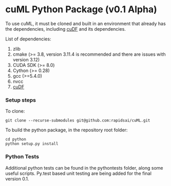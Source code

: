 # cuML Python Package (v0.1 Alpha)

To use cuML, it must be cloned and built in an environment that already has the dependencies, including [cuDF](https://github.com/rapidsai/cudf) and its dependencies.

List of dependencies:

1. zlib
2. cmake (>= 3.8, version 3.11.4 is recommended and there are issues with version 3.12)
3. CUDA SDK (>= 8.0)
4. Cython (>= 0.28)
5. gcc (>=5.4.0)
6. nvcc
7. [cuDF](https://github.com/rapidsai/cudf)

### Setup steps

To clone:

```
git clone --recurse-submodules git@github.com:rapidsai/cuML.git
```

To build the python package, in the repository root folder:

```
cd python
python setup.py install
```

### Python Tests

Additional python tests can be found in the pythontests folder, along some useful scripts. Py.test based unit testing are being added for the final version 0.1.
